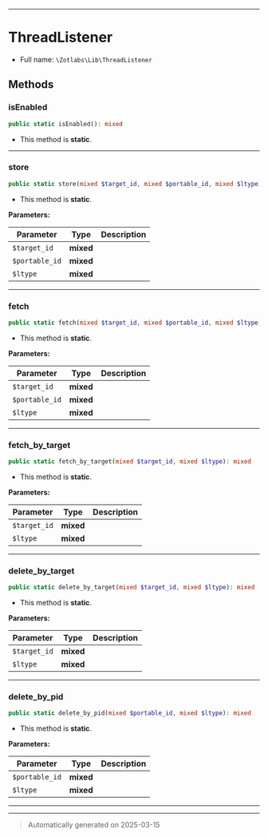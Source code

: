 ***

# ThreadListener





* Full name: `\Zotlabs\Lib\ThreadListener`




## Methods


### isEnabled



```php
public static isEnabled(): mixed
```



* This method is **static**.








***

### store



```php
public static store(mixed $target_id, mixed $portable_id, mixed $ltype): mixed
```



* This method is **static**.




**Parameters:**

| Parameter | Type | Description |
|-----------|------|-------------|
| `$target_id` | **mixed** |  |
| `$portable_id` | **mixed** |  |
| `$ltype` | **mixed** |  |





***

### fetch



```php
public static fetch(mixed $target_id, mixed $portable_id, mixed $ltype): mixed
```



* This method is **static**.




**Parameters:**

| Parameter | Type | Description |
|-----------|------|-------------|
| `$target_id` | **mixed** |  |
| `$portable_id` | **mixed** |  |
| `$ltype` | **mixed** |  |





***

### fetch_by_target



```php
public static fetch_by_target(mixed $target_id, mixed $ltype): mixed
```



* This method is **static**.




**Parameters:**

| Parameter | Type | Description |
|-----------|------|-------------|
| `$target_id` | **mixed** |  |
| `$ltype` | **mixed** |  |





***

### delete_by_target



```php
public static delete_by_target(mixed $target_id, mixed $ltype): mixed
```



* This method is **static**.




**Parameters:**

| Parameter | Type | Description |
|-----------|------|-------------|
| `$target_id` | **mixed** |  |
| `$ltype` | **mixed** |  |





***

### delete_by_pid



```php
public static delete_by_pid(mixed $portable_id, mixed $ltype): mixed
```



* This method is **static**.




**Parameters:**

| Parameter | Type | Description |
|-----------|------|-------------|
| `$portable_id` | **mixed** |  |
| `$ltype` | **mixed** |  |





***


***
> Automatically generated on 2025-03-15
